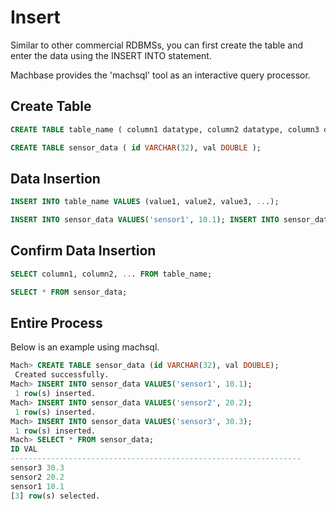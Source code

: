 # Insert

Similar to other commercial RDBMSs, you can first create the table and enter the data using the INSERT INTO statement.

Machbase provides the 'machsql' tool as an interactive query processor.

## Create Table

```sql
CREATE TABLE table_name ( column1 datatype, column2 datatype, column3 datatype, .... );
```

```sql
CREATE TABLE sensor_data ( id VARCHAR(32), val DOUBLE );
```

## Data Insertion

```sql
INSERT INTO table_name VALUES (value1, value2, value3, ...);
```

```sql
INSERT INTO sensor_data VALUES('sensor1', 10.1); INSERT INTO sensor_data VALUES('sensor2', 20.2); INSERT INTO sensor_data VALUES('sensor3', 30.3);
```

## Confirm Data Insertion

```sql
SELECT column1, column2, ... FROM table_name;
```

```sql
SELECT * FROM sensor_data;
```

## Entire Process

Below is an example using machsql.

```sql
Mach> CREATE TABLE sensor_data (id VARCHAR(32), val DOUBLE);
 Created successfully.
Mach> INSERT INTO sensor_data VALUES('sensor1', 10.1);
 1 row(s) inserted.
Mach> INSERT INTO sensor_data VALUES('sensor2', 20.2);
 1 row(s) inserted.
Mach> INSERT INTO sensor_data VALUES('sensor3', 30.3);
 1 row(s) inserted.
Mach> SELECT * FROM sensor_data;
ID VAL
-----------------------------------------------------------------
sensor3 30.3
sensor2 20.2
sensor1 10.1
[3] row(s) selected.
```

